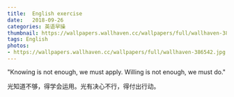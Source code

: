 ```yaml
---
title:  English exercise
date:   2018-09-26
categories: 英语早操
thumbnail: https://wallpapers.wallhaven.cc/wallpapers/full/wallhaven-386542.jpg
tags: English
photos:
- https://wallpapers.wallhaven.cc/wallpapers/full/wallhaven-386542.jpg
---
```


"Knowing is not enough, we must apply. Willing is not enough, we must do."
<p>光知道不够，得学会运用。光有决心不行，得付出行动。</p>
